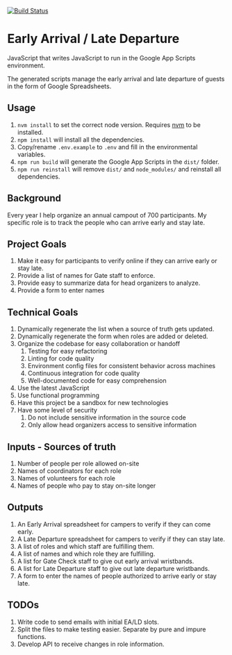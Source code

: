 [![Build Status](https://travis-ci.org/yarunluon/eald.svg?branch=master)](https://travis-ci.org/yarunluon/eald)

# Early Arrival / Late Departure
JavaScript that writes JavaScript to run in the Google App Scripts environment.

The generated scripts manage the early arrival and late departure of guests in the form of Google Spreadsheets.

## Usage
1. `nvm install` to set the correct node version. Requires [nvm](https://github.com/creationix/nvm) to be installed.
1. `npm install` will install all the dependencies.
1. Copy/rename `.env.example` to `.env` and fill in the environmental variables.
1. `npm run build` will generate the Google App Scripts in the `dist/` folder.
1. `npm run reinstall` will remove `dist/` and `node_modules/` and reinstall all dependencies.

## Background
Every year I help organize an annual campout of 700 participants. My specific role is to track the
people who can arrive early and stay late.

## Project Goals
1. Make it easy for participants to verify online if they can arrive early or stay late.
1. Provide a list of names for Gate staff to enforce.
1. Provide easy to summarize data for head organizers to analyze.
1. Provide a form to enter names

## Technical Goals
1. Dynamically regenerate the list when a source of truth gets updated.
1. Dynamically regenerate the form when roles are added or deleted.
1. Organize the codebase for easy collaboration or handoff
    1. Testing for easy refactoring
    1. Linting for code quality
    1. Environment config files for consistent behavior across machines
    1. Continuous integration for code quality
    1. Well-documented code for easy comprehension
1. Use the latest JavaScript
1. Use functional programming
1. Have this project be a sandbox for new technologies
1. Have some level of security
    1. Do not include sensitive information in the source code
    1. Only allow head organizers access to sensitive information

## Inputs - Sources of truth
1. Number of people per role allowed on-site
1. Names of coordinators for each role
1. Names of volunteers for each role
1. Names of people who pay to stay on-site longer

## Outputs
1. An Early Arrival spreadsheet for campers to verify if they can come early.
1. A Late Departure spreadsheet for campers to verify if they can stay late.
1. A list of roles and which staff are fulfilling them.
1. A list of names and which role they are fulfilling.
1. A list for Gate Check staff to give out early arrival wristbands.
1. A list for Late Departure staff to give out late departure wristbands.
1. A form to enter the names of people authorized to arrive early or stay late.

## TODOs
1. Write code to send emails with initial EA/LD slots.
1. Split the files to make testing easier. Separate by pure and impure functions.
1. Develop API to receive changes in role information.
